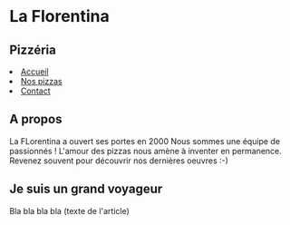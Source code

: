 <!DOCTYPE html>
<html>
<head>
  <title>Pizzeria</title>
</head>
<body>
<h1>La Florentina</h1>

<h2>Pizzéria</h2>

<li> <a href="">Accueil</a> </li>
<li> <a href="">Nos pizzas</a> </li>
<li> <a href="">Contact</a> </li>

<h2>A propos</h2>

<p>La FLorentina a ouvert ses portes en 2000
    Nous sommes une équipe de passionnés ! 
    L'amour des pizzas nous amène à inventer en permanence.
    Revenez souvent pour découvrir nos dernières oeuvres :-)
</p>

<h2>Je suis un grand voyageur</h2>

<p>Bla bla bla bla (texte de l'article)</p>

</body>
</html>
